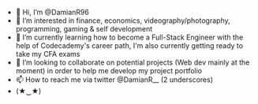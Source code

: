 - 👋 Hi, I’m @DamianR96
- 👀 I’m interested in finance, economics, videography/photography, programming, gaming & self development
- 🌱 I’m currently learning how to become a Full-Stack Engineer with the help of Codecademy's career path, I'm also currently getting ready to take my CFA exams
- 💞️ I’m looking to collaborate on potential projects (Web dev mainly at the moment) in order to help me develop my project portfolio
- 📫 How to reach me via twitter @DamianR__ (2 underscores)
- (★‿★)

<!---
DamianR96/DamianR96 is a ✨ special ✨ repository because its `README.md` (this file) appears on your GitHub profile.
You can click the Preview link to take a look at your changes.
--->
